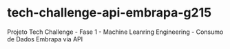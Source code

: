 # tech-challenge-api-embrapa-g215
Projeto Tech Challenge - Fase 1 - Machine Leanring Engineering - Consumo de Dados Embrapa via API
